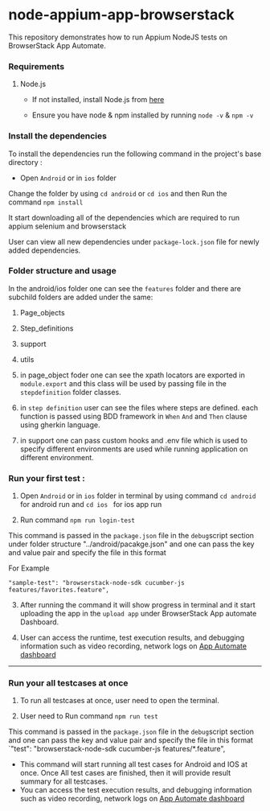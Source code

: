 # node-appium-app-browserstack

This repository demonstrates how to run Appium NodeJS tests on BrowserStack App Automate.

### Requirements

1. Node.js

    - If not installed, install Node.js from [here](https://nodejs.org/en/download/)

    - Ensure you have node & npm installed by running `node -v` & `npm -v`

### Install the dependencies


To install the dependencies run the following command in the project's base directory :


- Open `Android` or in `ios` folder

 Change the folder by using `cd android` or `cd ios`  and then Run the command `npm install`

 It start downloading all of the dependencies which are required to run appium selenium and browserstack 

User can view all new dependencies under `package-lock.json` file for newly added dependencies.

### Folder structure and usage
 

 In the android/ios folder one can see the `features` folder and there are subchild folders are added under the same: 

 1. Page_objects
 2. Step_definitions
 3. support
 4. utils

1. in page_object foder one can see the xpath locators are exported in `module.export` and this class will be used by passing file in the `stepdefinition` folder classes. 

2. in `step definition` user can see the files where steps are defined. each function is passed using BDD framework in `When` `And` and `Then` clause using gherkin language. 

3. in support one can pass custom hooks and .env file which is used to specify different environments are used while running application on different environment.


### Run your first test :


1. Open `Android` or in `ios` folder in terminal by using command `cd android` for android run and `cd ios ` for ios app run

2. Run command `npm run login-test`

This command is passed in the `package.json` file  in the `debug`script section under folder structure "../android/pacakge.json" and one can pass the key and value pair and specify the file in this format 

For Example

`"sample-test": "browserstack-node-sdk cucumber-js features/favorites.feature",`

3. After running the command it will show progress in terminal and it start uploading the app in the `upload app` under BrowserStack App automate Dashboard. 

4. User can access the runtime, test execution results, and debugging information such as video recording, network logs on [App Automate dashboard](https://app-automate.browserstack.com/dashboard)

---

### Run your all testcases at once

1. To run all testcases at once, user need to open the terminal. 

2. User need to Run command `npm run test`

This command is passed in the `package.json` file  in the `debug`script section and one can pass the key and value pair and specify the file in this format `"test": "browserstack-node-sdk cucumber-js features/*.feature",

- This command will start running all test cases for Android and IOS at once. Once All test cases are finished, then it will provide result summary for all testcases.
`
- You can access the test execution results, and debugging information such as video recording, network logs on [App Automate dashboard](https://app-automate.browserstack.com/dashboard)
